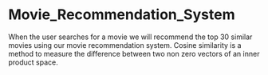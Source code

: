 # Movie_Recommendation_System
When the user searches for a movie we will recommend the top 30 similar movies using our movie recommendation system.
Cosine similarity is a method to measure the difference between two non zero vectors of an inner product space.
